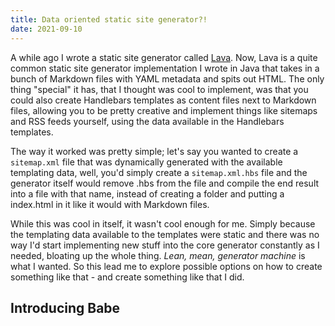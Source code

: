 ```yaml
---
title: Data oriented static site generator?!
date: 2021-09-10
---
```


A while ago I wrote a static site generator called [Lava](asad). Now, Lava is a quite common static site generator implementation I wrote in Java that takes in a bunch of Markdown files with YAML metadata and spits out HTML. The only thing "special" it has, that I thought was cool to implement, was that you could also create Handlebars templates as content files next to Markdown files, allowing you to be pretty creative and implement things like sitemaps and RSS feeds yourself, using the data available in the Handlebars templates.

The way it worked was pretty simple; let's say you wanted to create a `sitemap.xml` file that was dynamically generated with the available templating data, well, you'd simply create a `sitemap.xml.hbs` file and the generator itself would remove .hbs from the file and compile the end result into a file with that name, instead of creating a folder and putting a index.html in it like it would with Markdown files.

While this was cool in itself, it wasn't cool enough for me. Simply because the templating data available to the templates were static and there was no way I'd start implementing new stuff into the core generator constantly as I needed, bloating up the whole thing. _Lean, mean, generator machine_ is what I wanted. So this lead me to explore possible options on how to create something like that - and create something like that I did.

## Introducing Babe